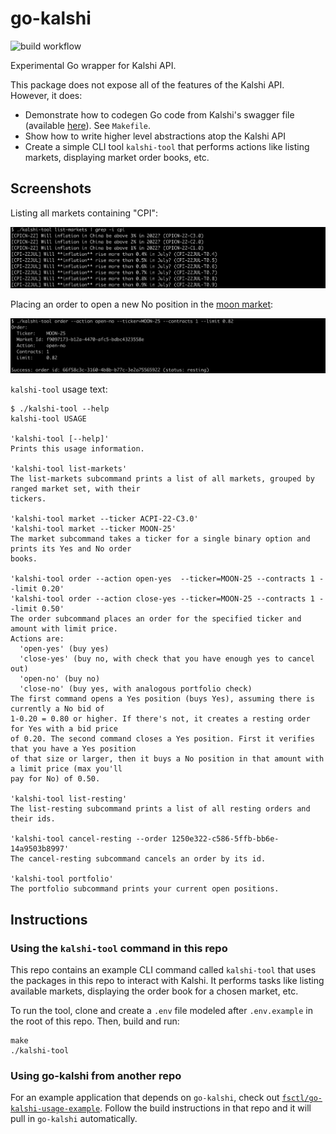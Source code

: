 # go-kalshi

![build workflow](https://github.com/fsctl/go-kalshi/actions/workflows/makefile.yml/badge.svg)

Experimental Go wrapper for Kalshi API.

This package does not expose all of the features of the Kalshi API. However, it does:

 * Demonstrate how to codegen Go code from Kalshi's swagger file (available [here](https://kalshi-public-docs.s3.amazonaws.com/KalshiAPI.html)). See `Makefile`.
 * Show how to write higher level abstractions atop the Kalshi API
 * Create a simple CLI tool `kalshi-tool` that performs actions like listing markets, displaying market order books, etc.

## Screenshots

Listing all markets containing "CPI":

![screenshot list-markets](/img/screenshot-list-markets.png)

Placing an order to open a new No position in the [moon market](https://kalshi.com/events/MOON-25/markets/MOON-25):

![screenshot order](/img/screenshot-order.png)

`kalshi-tool` usage text:

```
$ ./kalshi-tool --help
kalshi-tool USAGE

'kalshi-tool [--help]'
Prints this usage information.

'kalshi-tool list-markets'
The list-markets subcommand prints a list of all markets, grouped by ranged market set, with their
tickers.

'kalshi-tool market --ticker ACPI-22-C3.0'
'kalshi-tool market --ticker MOON-25'
The market subcommand takes a ticker for a single binary option and prints its Yes and No order
books.

'kalshi-tool order --action open-yes  --ticker=MOON-25 --contracts 1 --limit 0.20'
'kalshi-tool order --action close-yes --ticker=MOON-25 --contracts 1 --limit 0.50'
The order subcommand places an order for the specified ticker and amount with limit price.
Actions are:
  'open-yes' (buy yes)
  'close-yes' (buy no, with check that you have enough yes to cancel out)
  'open-no' (buy no)
  'close-no' (buy yes, with analogous portfolio check)
The first command opens a Yes position (buys Yes), assuming there is currently a No bid of
1-0.20 = 0.80 or higher. If there's not, it creates a resting order for Yes with a bid price
of 0.20. The second command closes a Yes position. First it verifies that you have a Yes position
of that size or larger, then it buys a No position in that amount with a limit price (max you'll
pay for No) of 0.50.

'kalshi-tool list-resting'
The list-resting subcommand prints a list of all resting orders and their ids.

'kalshi-tool cancel-resting --order 1250e322-c586-5ffb-bb6e-14a9503b8997'
The cancel-resting subcommand cancels an order by its id.

'kalshi-tool portfolio'
The portfolio subcommand prints your current open positions.
```

<!-- ![screenshot help](/img/screenshot-help.png) -->

## Instructions

### Using the `kalshi-tool` command in this repo

This repo contains an example CLI command called `kalshi-tool` that uses the packages in this repo to interact with Kalshi.  It performs tasks like listing available markets, displaying the order book for a chosen market, etc.  

To run the tool, clone and create a `.env` file modeled after `.env.example` in the root of this repo.  Then, build and run:

```
make
./kalshi-tool
```

### Using go-kalshi from another repo

For an example application that depends on `go-kalshi`, check out [`fsctl/go-kalshi-usage-example`](https://github.com/fsctl/go-kalshi-usage-example).  Follow the build instructions in that repo and it will pull in `go-kalshi` automatically.
